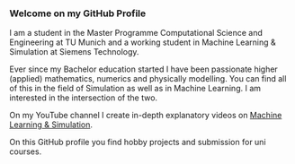 ### Welcome on my GitHub Profile

I am a student in the Master Programme Computational Science and Engineering at TU Munich and a working student in Machine Learning & Simulation at Siemens Technology.

Ever since my Bachelor education started I have been passionate higher (applied) mathematics, numerics and physically modelling. You can find all of this in the field of Simulation as well as in Machine Learning. I am interested in the intersection of the two.

On my YouTube channel I create in-depth explanatory videos on [Machine Learning & Simulation](https://www.youtube.com/channel/UCh0P7KwJhuQ4vrzc3IRuw4Q).

On this GitHub profile you find hobby projects and submission for uni courses.

<!--
**Ceyron/Ceyron** is a ✨ _special_ ✨ repository because its `README.md` (this file) appears on your GitHub profile.

Here are some ideas to get you started:

- 🔭 I’m currently working on ...
- 🌱 I’m currently learning ...
- 👯 I’m looking to collaborate on ...
- 🤔 I’m looking for help with ...
- 💬 Ask me about ...
- 📫 How to reach me: ...
- 😄 Pronouns: ...
- ⚡ Fun fact: ...
-->
